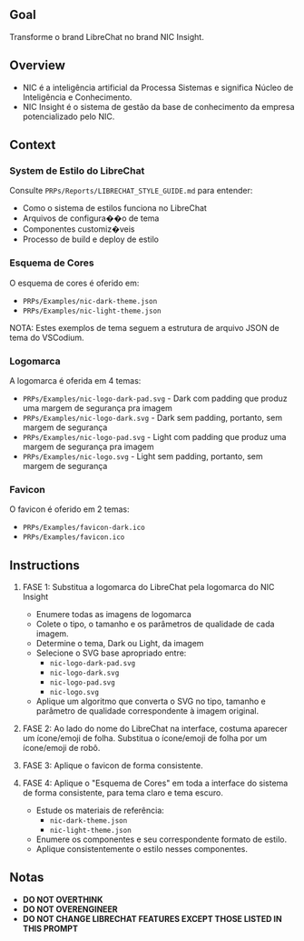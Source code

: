 ## Goal

Transforme o brand LibreChat no brand NIC Insight.

## Overview

- NIC é a inteligência artificial da Processa Sistemas e significa Núcleo de Inteligência e Conhecimento.
- NIC Insight é o sistema de gestão da base de conhecimento da empresa potencializado pelo NIC.


## Context

### **System de Estilo do LibreChat**

Consulte `PRPs/Reports/LIBRECHAT_STYLE_GUIDE.md` para entender:
- Como o sistema de estilos funciona no LibreChat
- Arquivos de configura��o de tema
- Componentes customiz�veis
- Processo de build e deploy de estilo

### **Esquema de Cores**

O esquema de cores é oferido em:
- `PRPs/Examples/nic-dark-theme.json`
- `PRPs/Examples/nic-light-theme.json`

NOTA: Estes exemplos de tema seguem a estrutura de arquivo JSON de tema do VSCodium.

### **Logomarca**

A logomarca é oferida em 4 temas:
- `PRPs/Examples/nic-logo-dark-pad.svg` - Dark com padding que produz uma margem de segurança pra imagem
- `PRPs/Examples/nic-logo-dark.svg` - Dark sem padding, portanto, sem margem de segurança
- `PRPs/Examples/nic-logo-pad.svg` - Light com padding que produz uma margem de segurança pra imagem
- `PRPs/Examples/nic-logo.svg` - Light sem padding, portanto, sem margem de segurança

### **Favicon**

O favicon é oferido em 2 temas:
- `PRPs/Examples/favicon-dark.ico`
- `PRPs/Examples/favicon.ico`

## Instructions

1. FASE 1: Substitua a logomarca do LibreChat pela logomarca do NIC Insight
    - Enumere todas as imagens de logomarca
    - Colete o tipo, o tamanho e os parâmetros de qualidade de cada imagem.
    - Determine o tema, Dark ou Light, da imagem
    - Selecione o SVG base apropriado entre:
        - `nic-logo-dark-pad.svg`
        - `nic-logo-dark.svg`
        - `nic-logo-pad.svg`
        - `nic-logo.svg`
    - Aplique um algoritmo que converta o SVG no tipo, tamanho e parâmetro de qualidade correspondente à imagem original.

2. FASE 2: Ao lado do nome do LibreChat na interface, costuma aparecer um ícone/emoji de folha. Substitua o ícone/emoji de folha por um ícone/emoji de robô.

3. FASE 3: Aplique o favicon de forma consistente. 

4. FASE 4: Aplique o "Esquema de Cores" em toda a interface do sistema de forma consistente, para tema claro e tema escuro.
    - Estude os materiais de referência:
       - `nic-dark-theme.json`
       - `nic-light-theme.json`
    - Enumere os componentes e seu correspondente formato de estilo. 
    - Aplique consistentemente o estilo nesses componentes. 

## Notas

- **DO NOT OVERTHINK**
- **DO NOT OVERENGINEER**
- **DO NOT CHANGE LIBRECHAT FEATURES EXCEPT THOSE LISTED IN THIS PROMPT**